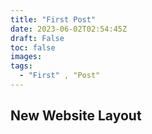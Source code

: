 ```yaml
---
title: "First Post"
date: 2023-06-02T02:54:45Z
draft: False
toc: false
images:
tags:
  - "First" , "Post"
---
```


## New Website Layout

